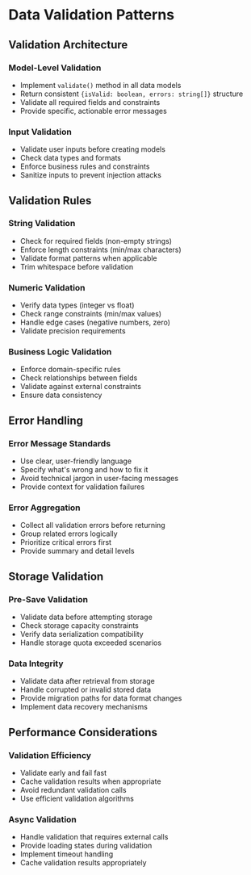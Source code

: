 # Data Validation Patterns

## Validation Architecture

### Model-Level Validation
- Implement `validate()` method in all data models
- Return consistent `{isValid: boolean, errors: string[]}` structure
- Validate all required fields and constraints
- Provide specific, actionable error messages

### Input Validation
- Validate user inputs before creating models
- Check data types and formats
- Enforce business rules and constraints
- Sanitize inputs to prevent injection attacks

## Validation Rules

### String Validation
- Check for required fields (non-empty strings)
- Enforce length constraints (min/max characters)
- Validate format patterns when applicable
- Trim whitespace before validation

### Numeric Validation
- Verify data types (integer vs float)
- Check range constraints (min/max values)
- Handle edge cases (negative numbers, zero)
- Validate precision requirements

### Business Logic Validation
- Enforce domain-specific rules
- Check relationships between fields
- Validate against external constraints
- Ensure data consistency

## Error Handling

### Error Message Standards
- Use clear, user-friendly language
- Specify what's wrong and how to fix it
- Avoid technical jargon in user-facing messages
- Provide context for validation failures

### Error Aggregation
- Collect all validation errors before returning
- Group related errors logically
- Prioritize critical errors first
- Provide summary and detail levels

## Storage Validation

### Pre-Save Validation
- Validate data before attempting storage
- Check storage capacity constraints
- Verify data serialization compatibility
- Handle storage quota exceeded scenarios

### Data Integrity
- Validate data after retrieval from storage
- Handle corrupted or invalid stored data
- Provide migration paths for data format changes
- Implement data recovery mechanisms

## Performance Considerations

### Validation Efficiency
- Validate early and fail fast
- Cache validation results when appropriate
- Avoid redundant validation calls
- Use efficient validation algorithms

### Async Validation
- Handle validation that requires external calls
- Provide loading states during validation
- Implement timeout handling
- Cache validation results appropriately